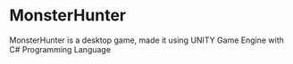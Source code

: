 # MonsterHunter

MonsterHunter is a desktop game, made it using UNITY Game Engine with C# Programming Language
